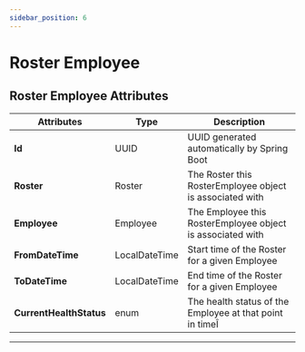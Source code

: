 ```yaml
---
sidebar_position: 6
---
```


#  Roster Employee
## Roster Employee Attributes
| Attributes              | Type          | Description                                                |
| ----------------------- | ------------- | ---------------------------------------------------------- |
| **Id**                  | UUID          | UUID generated automatically by Spring Boot                |
| **Roster**              | Roster        | The Roster this RosterEmployee object is associated with   |
| **Employee**            | Employee      | The Employee this RosterEmployee object is associated with |
| **FromDateTime**        | LocalDateTime | Start time of the Roster for a given Employee              |
| **ToDateTime**          | LocalDateTime | End time of the Roster for a given Employee                |
| **CurrentHealthStatus** | enum          | The health status of the Employee at that point in timeÎ   |


--- 